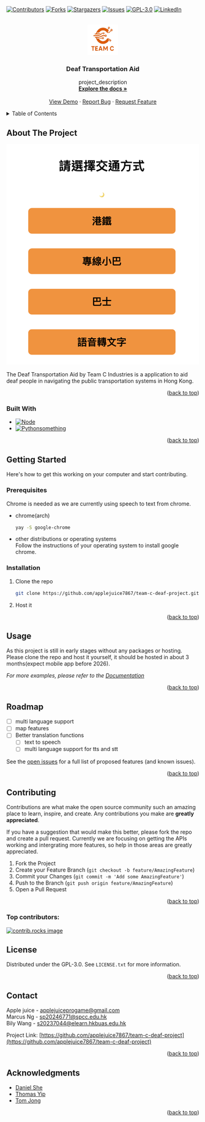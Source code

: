 <!-- Improved compatibility of back to top link: See: https://github.com/othneildrew/Best-README-Template/pull/73 -->
<a id="readme-top"></a>
<!--
*** Thanks for checking out the Best-README-Template. If you have a suggestion
*** that would make this better, please fork the repo and create a pull request
*** or simply open an issue with the tag "enhancement".
*** Don't forget to give the project a star!
*** Thanks again! Now go create something AMAZING! :D
-->



<!-- PROJECT SHIELDS -->
<!--
*** I'm using markdown "reference style" links for readability.
*** Reference links are enclosed in brackets [ ] instead of parentheses ( ).
*** See the bottom of this document for the declaration of the reference variables
*** for contributors-url, forks-url, etc. This is an optional, concise syntax you may use.
*** https://www.markdownguide.org/basic-syntax/#reference-style-links
-->
[![Contributors][contributors-shield]][contributors-url]
[![Forks][forks-shield]][forks-url]
[![Stargazers][stars-shield]][stars-url]
[![Issues][issues-shield]][issues-url]
[![GPL-3.0][license-shield]][license-url]
[![LinkedIn][linkedin-shield]][linkedin-url]



<!-- PROJECT LOGO -->
<br />
<div align="center">
  <a href="https://github.com/applejuice7867/team-c-deaf-project">
    <img src="images/logo.png" alt="Logo" width="80" height="80">
  </a>

<h3 align="center">Deaf Transportation Aid</h3>

  <p align="center">
    project_description
    <br />
    <a href="https://github.com/applejuice7867/team-c-deaf-project"><strong>Explore the docs »</strong></a>
    <br />
    <br />
    <a href="https://github.com/applejuice7867/team-c-deaf-project">View Demo</a>
    &middot;
    <a href="https://github.com/applejuice7867/team-c-deaf-project/issues/new?labels=bug&template=bug-report---.md">Report Bug</a>
    &middot;
    <a href="https://github.com/applejuice7867/team-c-deaf-project/issues/new?labels=enhancement&template=feature-request---.md">Request Feature</a>
  </p>
</div>



<!-- TABLE OF CONTENTS -->
<details>
  <summary>Table of Contents</summary>
  <ol>
    <li>
      <a href="#about-the-project">About The Project</a>
      <ul>
        <li><a href="#built-with">Built With</a></li>
      </ul>
    </li>
    <li>
      <a href="#getting-started">Getting Started</a>
      <ul>
        <li><a href="#prerequisites">Prerequisites</a></li>
        <li><a href="#installation">Installation</a></li>
      </ul>
    </li>
    <li><a href="#usage">Usage</a></li>
    <li><a href="#roadmap">Roadmap</a></li>
    <li><a href="#contributing">Contributing</a></li>
    <li><a href="#license">License</a></li>
    <li><a href="#contact">Contact</a></li>
    <li><a href="#acknowledgments">Acknowledgments</a></li>
  </ol>
</details>



<!-- ABOUT THE PROJECT -->
## About The Project

[![Product Name Screen Shot][product-screenshot]]()

The Deaf Transportation Aid by Team C Industries is a application to aid deaf people in navigating the public transportation systems in Hong Kong.

<p align="right">(<a href="#readme-top">back to top</a>)</p>



### Built With

* [![Node][Node.js]][Node-url]
* [![Pythonsomething][Python]][Python-url]

<p align="right">(<a href="#readme-top">back to top</a>)</p>



<!-- GETTING STARTED -->
## Getting Started

Here's how to get this working on your computer and start contributing.

### Prerequisites

Chrome is needed as we are currently using speech to text from chrome.  
* chrome(arch)
  ```sh
  yay -S google-chrome
  ```
* other distributions or operating systems  
  Follow the instructions of your operating system to install google chrome.  

### Installation

1. Clone the repo
   ```sh
   git clone https://github.com/applejuice7867/team-c-deaf-project.git
   ```
2. Host it

<p align="right">(<a href="#readme-top">back to top</a>)</p>



<!-- USAGE EXAMPLES -->
## Usage

As this project is still in early stages without any packages or hosting. Please clone the repo and host it yourself, it should be hosted in about 3 months(expect mobile app before 2026).

_For more examples, please refer to the [Documentation](https://example.com)_

<p align="right">(<a href="#readme-top">back to top</a>)</p>



<!-- ROADMAP -->
## Roadmap

- [ ] multi language support
- [ ] map features
- [ ] Better translation functions
    - [ ] text to speech
    - [ ] multi language support for tts and stt

See the [open issues](https://github.com/applejuice7867/team-c-deaf-project/issues) for a full list of proposed features (and known issues).

<p align="right">(<a href="#readme-top">back to top</a>)</p>



<!-- CONTRIBUTING -->
## Contributing

Contributions are what make the open source community such an amazing place to learn, inspire, and create. Any contributions you make are **greatly appreciated**.

If you have a suggestion that would make this better, please fork the repo and create a pull request. Currently we are focusing on getting the APIs working and intergrating more features, so help in those areas are greatly appreciated.

1. Fork the Project
2. Create your Feature Branch (`git checkout -b feature/AmazingFeature`)
3. Commit your Changes (`git commit -m 'Add some AmazingFeature'`)
4. Push to the Branch (`git push origin feature/AmazingFeature`)
5. Open a Pull Request

<p align="right">(<a href="#readme-top">back to top</a>)</p>

### Top contributors:

<a href="https://github.com/applejuice7867/team-c-deaf-project/graphs/contributors">
  <img src="https://contrib.rocks/image?repo=applejuice7867/team-c-deaf-project" alt="contrib.rocks image" />
</a>



<!-- LICENSE -->
## License

Distributed under the GPL-3.0. See `LICENSE.txt` for more information.

<p align="right">(<a href="#readme-top">back to top</a>)</p>



<!-- CONTACT -->
## Contact

Apple juice - applejuiceprogame@gmail.com  
Marcus Ng - sp20246771@spcc.edu.hk  
Bily Wang - s20237044@elearn.hkbuas.edu.hk  

Project Link: [https://github.com/applejuice7867/team-c-deaf-project](https://github.com/applejuice7867/team-c-deaf-project)

<p align="right">(<a href="#readme-top">back to top</a>)</p>



<!-- ACKNOWLEDGMENTS -->
## Acknowledgments

* [Daniel She](https://github.com/shedaniel)
* [Thomas Yip]()
* [Tom Jong](https://github.com/JYWTom)

<p align="right">(<a href="#readme-top">back to top</a>)</p>



<!-- MARKDOWN LINKS & IMAGES -->
<!-- https://www.markdownguide.org/basic-syntax/#reference-style-links -->
[contributors-shield]: https://img.shields.io/github/contributors/applejuice7867/team-c-deaf-project.svg?style=for-the-badge
[contributors-url]: https://github.com/applejuice7867/team-c-deaf-project/graphs/contributors
[forks-shield]: https://img.shields.io/github/forks/applejuice7867/team-c-deaf-project.svg?style=for-the-badge
[forks-url]: https://github.com/applejuice7867/team-c-deaf-project/network/members
[stars-shield]: https://img.shields.io/github/stars/applejuice7867/team-c-deaf-project.svg?style=for-the-badge
[stars-url]: https://github.com/applejuice7867/team-c-deaf-project/stargazers
[issues-shield]: https://img.shields.io/github/issues/applejuice7867/team-c-deaf-project.svg?style=for-the-badge
[issues-url]: https://github.com/applejuice7867/team-c-deaf-project/issues
[license-shield]: https://img.shields.io/github/license/applejuice7867/team-c-deaf-project.svg?style=for-the-badge
[license-url]: https://github.com/applejuice7867/team-c-deaf-project/blob/master/LICENSE.txt
[linkedin-shield]: https://img.shields.io/badge/-LinkedIn-black.svg?style=for-the-badge&logo=linkedin&colorB=555
[linkedin-url]: https://linkedin.com/in/linkedin_username
[product-screenshot]: images/screenshot.png
[Node-url]: https://nodejs.org/en
[Node.js]: https://img.shields.io/badge/node.js-339933?style=for-the-badge&logo=Node.js&logoColor=white
[Python-url]: https://www.python.org/
[Python]: https://img.shields.io/badge/python-3670A0?style=for-the-badge&logo=python&logoColor=ffdd54
